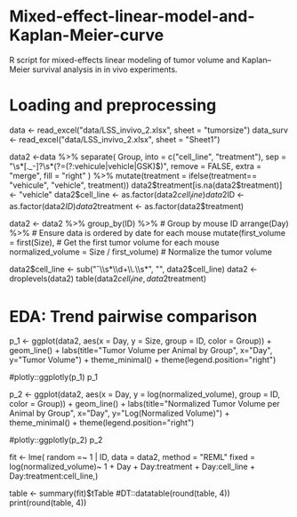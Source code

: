 # Mixed-effect-linear-model-and-Kaplan-Meier-curve
R script for mixed-effects linear modeling of tumor volume and Kaplan–Meier survival analysis in in vivo experiments.

# Loading and preprocessing 
data <- read_excel("data/LSS_invivo_2.xlsx", sheet = "tumorsize")
data_surv <- read_excel("data/LSS_invivo_2.xlsx", sheet = "Sheet1")

data2 <-data %>% separate(
Group,
into = c("cell_line", "treatment"),
sep = "\\s*[._-]?\\s*(?=(?:vehicule|vehicle|GSK)$)",
remove = FALSE,
extra = "merge",
fill = "right"
) %>%
mutate(treatment = ifelse(treatment== "vehicule", "vehicle", treatment))
data2$treatment[is.na(data2$treatment)] <- "vehicle"
data2$cell_line <- as.factor(data2$cell_line)
data2$ID <- as.factor(data2$ID)
data2$treatment <- as.factor(data2$treatment)

data2 <- data2 %>% group_by(ID) %>%        # Group by mouse ID
arrange(Day) %>%                           # Ensure data is ordered by date for each mouse
mutate(first_volume = first(Size),         # Get the first tumor volume for each mouse
normalized_volume = Size / first_volume)   # Normalize the tumor volume

data2$cell_line <- sub("ˆ\\s*\\d+\\.\\s*", "", data2$cell_line)
data2 <- droplevels(data2)
table(data2$cell_line, data2$treatment)

# EDA: Trend pairwise comparison
p_1 <- ggplot(data2, aes(x = Day, y = Size, group = ID, color = Group)) +
geom_line() +
labs(title="Tumor Volume per Animal by Group",
x="Day", y="Tumor Volume") +
theme_minimal() + theme(legend.position="right")

#plotly::ggplotly(p_1)
p_1

p_2 <- ggplot(data2, aes(x = Day, y = log(normalized_volume), group = ID, color = Group)) +
geom_line() +
labs(title="Normalized Tumor Volume per Animal by Group",
x="Day", y="Log(Normalized Volume)") +
theme_minimal() + theme(legend.position="right")

#plotly::ggplotly(p_2)
p_2

fit <- lme(
random =~ 1 | ID,
data = data2,
method = "REML"
fixed = log(normalized_volume)~ 1 + Day + Day:treatment + Day:cell_line + Day:treatment:cell_line,)

table <- summary(fit)$tTable
#DT::datatable(round(table, 4))
print(round(table, 4))







